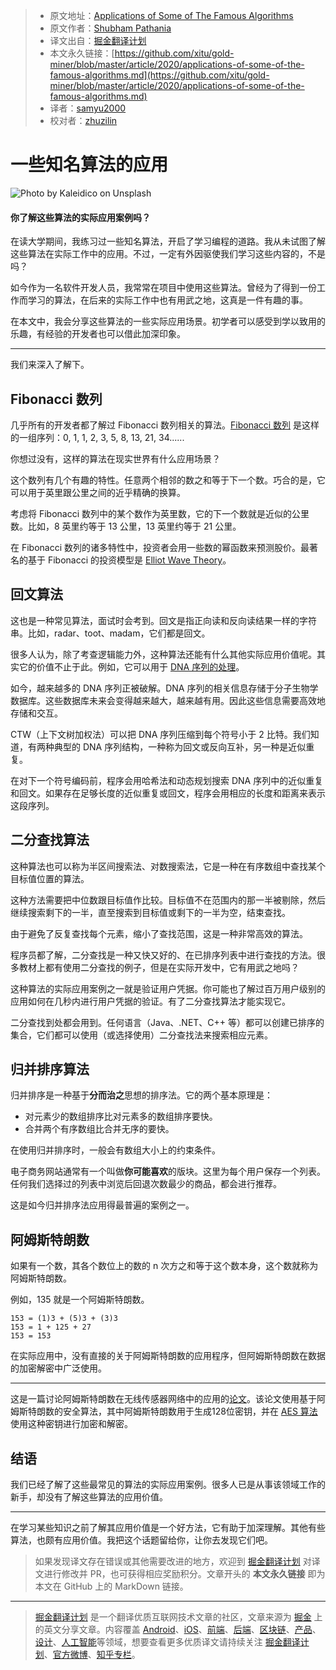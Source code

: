 > * 原文地址：[Applications of Some of The Famous Algorithms](https://levelup.gitconnected.com/applications-of-some-of-the-famous-algorithms-cdaecee58ed1)
> * 原文作者：[Shubham Pathania](https://medium.com/@spathania08)
> * 译文出自：[掘金翻译计划](https://github.com/xitu/gold-miner)
> * 本文永久链接：[https://github.com/xitu/gold-miner/blob/master/article/2020/applications-of-some-of-the-famous-algorithms.md](https://github.com/xitu/gold-miner/blob/master/article/2020/applications-of-some-of-the-famous-algorithms.md)
> * 译者：[samyu2000](https://github.com/samyu2000)
> * 校对者：[zhuzilin](https://github.com/zhuzilin)

# 一些知名算法的应用

![Photo by [Kaleidico](https://unsplash.com/@kaleidico?utm_source=medium&utm_medium=referral) on [Unsplash](https://unsplash.com?utm_source=medium&utm_medium=referral)](https://cdn-images-1.medium.com/max/10804/0*d-YSolz0sbA5uAkw)

#### 你了解这些算法的实际应用案例吗？

在读大学期间，我练习过一些知名算法，开启了学习编程的道路。我从未试图了解这些算法在实际工作中的应用。不过，一定有外因驱使我们学习这些内容的，不是吗？

如今作为一名软件开发人员，我常常在项目中使用这些算法。曾经为了得到一份工作而学习的算法，在后来的实际工作中也有用武之地，这真是一件有趣的事。

在本文中，我会分享这些算法的一些实际应用场景。初学者可以感受到学以致用的乐趣，有经验的开发者也可以借此加深印象。

---

我们来深入了解下。

## Fibonacci 数列

几乎所有的开发者都了解过 Fibonacci 数列相关的算法。[Fibonacci 数列](https://en.wikipedia.org/wiki/Fibonacci_number) 是这样的一组序列：0, 1, 1, 2, 3, 5, 8, 13, 21, 34......

你想过没有，这样的算法在现实世界有什么应用场景？

这个数列有几个有趣的特性。任意两个相邻的数之和等于下一个数。巧合的是，它可以用于英里跟公里之间的近乎精确的换算。

考虑将 Fibonacci 数列中的某个数作为英里数，它的下一个数就是近似的公里数。比如，8 英里约等于 13 公里，13 英里约等于 21 公里。

在 Fibonacci 数列的诸多特性中，投资者会用一些数的幂函数来预测股价。最著名的基于 Fibonacci 的投资模型是 [Elliot Wave Theory](https://elitecurrensea.com/education/elliott-wave-patterns-fibonacci-relationships-core-reference-guide/)。

## 回文算法

这也是一种常见算法，面试时会考到。回文是指正向读和反向读结果一样的字符串。比如，radar、toot、madam，它们都是回文。

很多人认为，除了考查逻辑能力外，这种算法还能有什么其他实际应用价值呢。其实它的价值不止于此。例如，它可以用于 [DNA 序列的处理](https://pubmed.ncbi.nlm.nih.gov/11700586/)。

如今，越来越多的 DNA 序列正被破解。DNA 序列的相关信息存储于分子生物学数据库。这些数据库未来会变得越来越大，越来越有用。因此这些信息需要高效地存储和交互。

CTW（上下文树加权法）可以把 DNA 序列压缩到每个符号小于 2 比特。我们知道，有两种典型的 DNA 序列结构，一种称为回文或反向互补，另一种是近似重复。

在对下一个符号编码前，程序会用哈希法和动态规划搜索 DNA 序列中的近似重复和回文。如果存在足够长度的近似重复或回文，程序会用相应的长度和距离来表示这段序列。

## 二分查找算法

这种算法也可以称为半区间搜索法、对数搜索法，它是一种在有序数组中查找某个目标值位置的算法。

这种方法需要把中位数跟目标值作比较。目标值不在范围内的那一半被剔除，然后继续搜索剩下的一半，直至搜索到目标值或剩下的一半为空，结束查找。

由于避免了反复查找每个元素，缩小了查找范围，这是一种非常高效的算法。

程序员都了解，二分查找是一种又快又好的、在已排序列表中进行查找的方法。很多教材上都有使用二分查找的例子，但是在实际开发中，它有用武之地吗？

这种算法的实际应用案例之一就是验证用户凭据。你可能也了解过百万用户级别的应用如何在几秒内进行用户凭据的验证。有了二分查找算法才能实现它。

二分查找到处都会用到。任何语言（Java、.NET、C++ 等）都可以创建已排序的集合，它们都可以使用（或选择使用）二分查找法来搜索相应元素。

## 归并排序算法

归并排序是一种基于**分而治之**思想的排序法。它的两个基本原理是：

* 对元素少的数组排序比对元素多的数组排序要快。
* 合并两个有序数组比合并无序的要快。

在使用归并排序时，一般会有数组大小上的约束条件。

电子商务网站通常有一个叫做**你可能喜欢**的版块。这里为每个用户保存一个列表。任何我们选择过的列表中浏览后回退次数最少的商品，都会进行推荐。

这是如今归并排序法应用得最普遍的案例之一。

## 阿姆斯特朗数

如果有一个数，其各个数位上的数的 n 次方之和等于这个数本身，这个数就称为阿姆斯特朗数。

例如，135 就是一个阿姆斯特朗数。

```
153 = (1)3 + (5)3 + (3)3
153 = 1 + 125 + 27
153 = 153
```

在实际应用中，没有直接的关于阿姆斯特朗数的应用程序，但阿姆斯特朗数在数据的加密解密中广泛使用。

---

这是一篇讨论阿姆斯特朗数在无线传感器网络中的应用的[论文](https://www.ijitee.org/download/volume-1-issue-1/)。该论文使用基于阿姆斯特朗数的安全算法，其中阿姆斯特朗数用于生成128位密钥，并在 [AES 算法](https://en.wikipedia.org/wiki/Advanced_Encryption_Standard) 使用这种密钥进行加密和解密。

## 结语

我们已经了解了这些最常见的算法的实际应用案例。很多人已是从事该领域工作的新手，却没有了解这些算法的应用价值。

---

在学习某些知识之前了解其应用价值是一个好方法，它有助于加深理解。其他有些算法，也颇有应用价值。我把这个话题留给你，让你去发现它们吧。

> 如果发现译文存在错误或其他需要改进的地方，欢迎到 [掘金翻译计划](https://github.com/xitu/gold-miner) 对译文进行修改并 PR，也可获得相应奖励积分。文章开头的 **本文永久链接** 即为本文在 GitHub 上的 MarkDown 链接。

---

> [掘金翻译计划](https://github.com/xitu/gold-miner) 是一个翻译优质互联网技术文章的社区，文章来源为 [掘金](https://juejin.im) 上的英文分享文章。内容覆盖 [Android](https://github.com/xitu/gold-miner#android)、[iOS](https://github.com/xitu/gold-miner#ios)、[前端](https://github.com/xitu/gold-miner#前端)、[后端](https://github.com/xitu/gold-miner#后端)、[区块链](https://github.com/xitu/gold-miner#区块链)、[产品](https://github.com/xitu/gold-miner#产品)、[设计](https://github.com/xitu/gold-miner#设计)、[人工智能](https://github.com/xitu/gold-miner#人工智能)等领域，想要查看更多优质译文请持续关注 [掘金翻译计划](https://github.com/xitu/gold-miner)、[官方微博](http://weibo.com/juejinfanyi)、[知乎专栏](https://zhuanlan.zhihu.com/juejinfanyi)。
